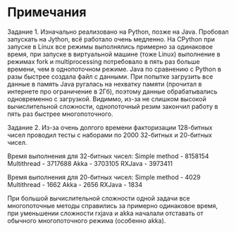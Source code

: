 # Примечания

Задание 1.
Изначально реализовано на Python, позже на Java. Пробовал запускать на Jython, всё работало очень медленно. На CPython при запуске в Linux все режимы выполнялись примерно за одинаковое время, при запуске в виртуальной машине (тоже Linux) выполнение в режимах fork и multiprocessing потребовало в пять раз больше времени, чем в однопоточном режиме.
Java по сравнению с Python в разы быстрее создала файл с данными. При попытке загрузить все данные в память Java ругалась на нехватку памяти (прочитал в интернете про ограничение в 2Гб), поэтому данные обрабатывались одновременно с загрузкой. Видиммо, из-за не слишком высокой вычислительной сложности, однопоточный резим закончил работу в пять раз быстрее многопоточного.

Задание 2.
Из-за очень долгого времени факторизации 128-битных чисел проводил тесты с наборами по 2000 32-битных и 20-битных чисел.

Время выполнения для 32-битных чисел:
Simple method - 8158154
Multithread - 3717688
Akka - 3703105
RXJava - 3973411

Время выполнения для 20-битных чисел:
Simple method - 4029
Multithread - 1662
Akka - 2656
RXJava - 1834

При большой вычислительной сложности одной задачи все многопоточные методы справились за примерно одинаковое время, при уменьшении сложности rxjava и akka началали отставать от обычного многопоточного режима (особенно akka).
